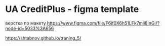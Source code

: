 # UA CreditPlus - figma template

верстка по макету
https://www.figma.com/file/F6if0X6h51LFk7mii8lnGi/?node-id=5033%3A656


https://shtabnov.github.io/traning_5/
